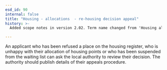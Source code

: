 ```yaml
---
esd_id: 90
internal: false
title: "Housing - allocations  - re-housing decision appeal"
history: >-
  Added scope notes in version 2.02. Term name changed from 'Housing allocations - rehousing decision appeal' to 'Housing - allocations - re-housing decision appeal' in version 3.00.

---
```


An applicant who has been refused a place on the housing register, who is unhappy with their allocation of housing points or who has been suspended from the waiting list can ask the local authority to review their decision.  The authority should publish details of their appeals procedure.


